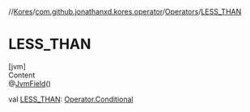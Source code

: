 //[Kores](../../index.md)/[com.github.jonathanxd.kores.operator](../index.md)/[Operators](index.md)/[LESS_THAN](-l-e-s-s_-t-h-a-n.md)



# LESS_THAN  
[jvm]  
Content  
@[JvmField](https://kotlinlang.org/api/latest/jvm/stdlib/kotlin.jvm/-jvm-field/index.html)()  
  
val [LESS_THAN](-l-e-s-s_-t-h-a-n.md): [Operator.Conditional](../-operator/-conditional/index.md)  



